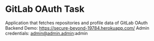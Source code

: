 # GitLab OAuth Task
Application that fetches repositories and profile data of GitLab OAuth Backend
Demo: https://secure-beyond-19784.herokuapp.com/
Admin credentials: admin@admin.admin:admin
